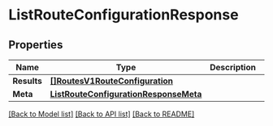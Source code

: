 # ListRouteConfigurationResponse

## Properties

Name | Type | Description | Notes
------------ | ------------- | ------------- | -------------
**Results** | [**[]RoutesV1RouteConfiguration**](RoutesV1RouteConfiguration.md) |  |[optional] 
**Meta** | [**ListRouteConfigurationResponseMeta**](ListRouteConfigurationResponseMeta.md) |  |[optional] 

[[Back to Model list]](../README.md#documentation-for-models) [[Back to API list]](../README.md#documentation-for-api-endpoints) [[Back to README]](../README.md)


